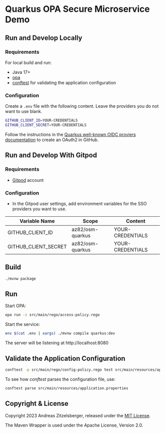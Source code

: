 # Quarkus OPA Secure Microservice Demo

## Run and Develop Locally

### Requirements

For local build and run:

* Java 17+
* [opa](https://github.com/open-policy-agent/opa)
* [conftest](https://github.com/open-policy-agent/conftest) for validating the application configuration

### Configuration

Create a `.env` file with the following content. Leave the providers you
do not want to use blank.

```bash
GITHUB_CLIENT_ID=YOUR-CREDENTIALS
GITHUB_CLIENT_SECRET=YOUR-CREDENTIALS
```

Follow the instructions in the [Quarkus well-known OIDC proviers documentation](https://quarkus.io/guides/security-openid-connect-providers) 
to create an OAuth2 in GitHub.

## Run and Develop With Gitpod

### Requirements

* [Gitpod](https://gitpod.io) account

### Configuration

* In the Gitpod user settings, add environment variables for the SSO providers you want to use.

| Variable Name        | Scope            | Content          |
|----------------------|------------------|------------------|
| GITHUB_CLIENT_ID     | az82/osm-quarkus | YOUR-CREDENTIALS |
| GITHUB_CLIENT_SECRET | az82/osm-quarkus | YOUR-CREDENTIALS |


## Build

```bash
./mvnw package
```

## Run

Start OPA:

```bash
opa run -s src/main/rego/access-policy.rego
```

Start the service:

```bash
env $(cat .env | xargs) ./mvnw compile quarkus:dev
```

The server will be listening at http://localhost:8080

## Validate the Application Configuration

```bash
conftest -p src/main/rego/config-policy.rego test src/main/resources/application.yaml
```

To see how *conftest* parses the configuration file, use:
```bash
conftest parse src/main/resources/application.properties 
```

## Copyright & License

Copyright 2023 Andreas Zitzelsberger, released under the [MIT License](LICENSE).

The Maven Wrapper is used under the Apache License, Version 2.0.